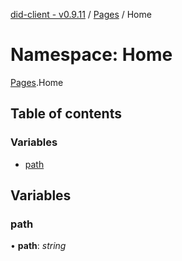 [did-client - v0.9.11](../README.md) / [Pages](pages.md) / Home

# Namespace: Home

[Pages](pages.md).Home

## Table of contents

### Variables

- [path](pages.home.md#path)

## Variables

### path

• **path**: *string*
